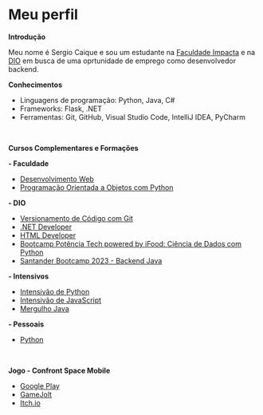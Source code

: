 # Meu perfil

**Introdução**

Meu nome é Sergio Caique e sou um estudante na [Faculdade Impacta](https://www.impacta.edu.br/) e na [DIO](https://web.dio.me/home) em busca de uma oprtunidade de emprego como desenvolvedor backend.

**Conhecimentos**
* Linguagens de programação: Python, Java, C#
* Frameworks: Flask, .NET
* Ferramentas: Git, GitHub, Visual Studio Code, IntelliJ IDEA, PyCharm

<br>

**Cursos Complementares e Formações**

**- Faculdade**
* [Desenvolvimento Web](https://github.com/bluee-bluue/Faculdade_DevWeb)
* [Programação Orientada a Objetos com Python](https://github.com/bluee-bluue/Faculdade_PythonPOO)

**- DIO**
* [Versionamento de Código com Git](https://github.com/bluee-bluue/VersionamentoDeCodigoGit-DIO)
* [.NET Developer](https://github.com/bluee-bluue/NET_DIO_Desafios)
* [HTML Developer](https://github.com/bluee-bluue/HTML_DIO_Desafios)
* [Bootcamp Potência Tech powered by iFood: Ciência de Dados com Python](https://github.com/bluee-bluue/PotenciaTechPython_iFood)
* [Santander Bootcamp 2023 - Backend Java](https://github.com/bluee-bluue/BackendJava_Santander)

**- Intensivos**
* [Intensivão de Python](https://github.com/bluee-bluue/IntensivaoPython)
* [Intensivão de JavaScript](https://github.com/bluee-bluue/IntensivaoJavaScript)
* [Mergulho Java](https://github.com/bluee-bluue/MergulhoJava)

**- Pessoais**
* [Python](https://github.com/bluee-bluue/Python)

<br>

**Jogo - Confront Space Mobile**
* [Google Play](https://play.google.com/store/apps/details?id=com.BlueGames.ConfrontSpaceMobile)
* [GameJolt](https://gamejolt.com/games/confrontspacemobile/500906)
* [Itch.io](https://blue-games-oficial.itch.io/confront-space-mobile)
